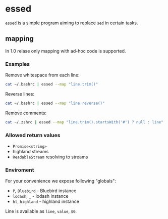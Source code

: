 # essed

`essed` is a simple program aiming to replace `sed` in certain tasks.

## mapping

In 1.0 relase only mapping with ad-hoc code is supported.



### Examples

Remove whitespace from each line:
```bash
cat ~/.bashrc | essed --map "line.trim()"
```

Reverse lines:
```bash
cat ~/.bashrc | essed --map "line.reverse()"
```

Remove comments:

```bash
cat ~/.zshrc | essed --map "line.trim().startsWith('#') ? null : line"
```


### Allowed return values

* `Promise<string>`
* highland streams
* `ReadableStream` resolving to streams

### Enviroment

For your convenience we expose following "globals":
* `P`, `Bluebird` - Bluebird instance
* `lodash`, `_` - lodash instance
* `hl`, `highland` - highland instance

Line is available as `line`, `value`, `$0`.

